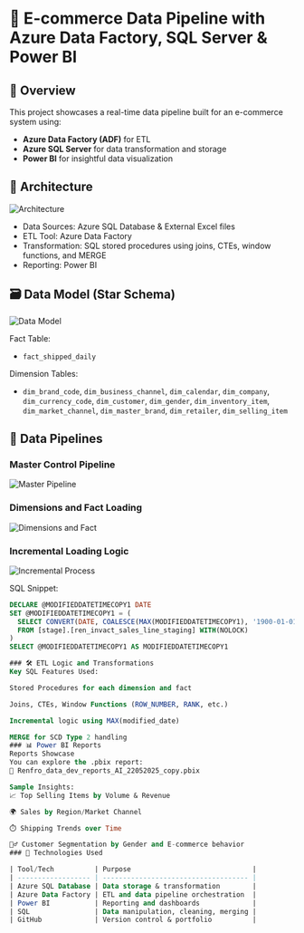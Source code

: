 # 🛒 E-commerce Data Pipeline with Azure Data Factory, SQL Server & Power BI

## 📌 Overview
This project showcases a real-time data pipeline built for an e-commerce system using:
- **Azure Data Factory (ADF)** for ETL
- **Azure SQL Server** for data transformation and storage
- **Power BI** for insightful data visualization

## 🧱 Architecture

![Architecture](docs/Architecture.png)

- Data Sources: Azure SQL Database & External Excel files
- ETL Tool: Azure Data Factory
- Transformation: SQL stored procedures using joins, CTEs, window functions, and MERGE
- Reporting: Power BI

## 🗃️ Data Model (Star Schema)

![Data Model](docs/data_model_ERD.jpg)

Fact Table:
- `fact_shipped_daily`

Dimension Tables:
- `dim_brand_code`, `dim_business_channel`, `dim_calendar`, `dim_company`, `dim_currency_code`, `dim_customer`, `dim_gender`, `dim_inventory_item`, `dim_market_channel`, `dim_master_brand`, `dim_retailer`, `dim_selling_item`

## 🔁 Data Pipelines

### Master Control Pipeline
![Master Pipeline](docs/renfro_master_pipeline.png)

### Dimensions and Fact Loading
![Dimensions and Fact](docs/renfro_dimensions_fact_pipeline.png)

### Incremental Loading Logic
![Incremental Process](docs/renfro_incremental_process.png)

SQL Snippet:
```sql
DECLARE @MODIFIEDDATETIMECOPY1 DATE
SET @MODIFIEDDATETIMECOPY1 = (
  SELECT CONVERT(DATE, COALESCE(MAX(MODIFIEDDATETIMECOPY1), '1900-01-01'), 120)
  FROM [stage].[ren_invact_sales_line_staging] WITH(NOLOCK)
)
SELECT @MODIFIEDDATETIMECOPY1 AS MODIFIEDDATETIMECOPY1

### 🛠️ ETL Logic and Transformations
Key SQL Features Used:

Stored Procedures for each dimension and fact

Joins, CTEs, Window Functions (ROW_NUMBER, RANK, etc.)

Incremental logic using MAX(modified_date)

MERGE for SCD Type 2 handling
### 📊 Power BI Reports
Reports Showcase
You can explore the .pbix report:
📁 Renfro_data_dev_reports_AI_22052025_copy.pbix

Sample Insights:
📈 Top Selling Items by Volume & Revenue

🌍 Sales by Region/Market Channel

⏱️ Shipping Trends over Time

🧍‍♂️ Customer Segmentation by Gender and E-commerce behavior
### 🚀 Technologies Used

| Tool/Tech          | Purpose                              |
| ------------------ | ------------------------------------ |
| Azure SQL Database | Data storage & transformation        |
| Azure Data Factory | ETL and data pipeline orchestration  |
| Power BI           | Reporting and dashboards             |
| SQL                | Data manipulation, cleaning, merging |
| GitHub             | Version control & portfolio          |

